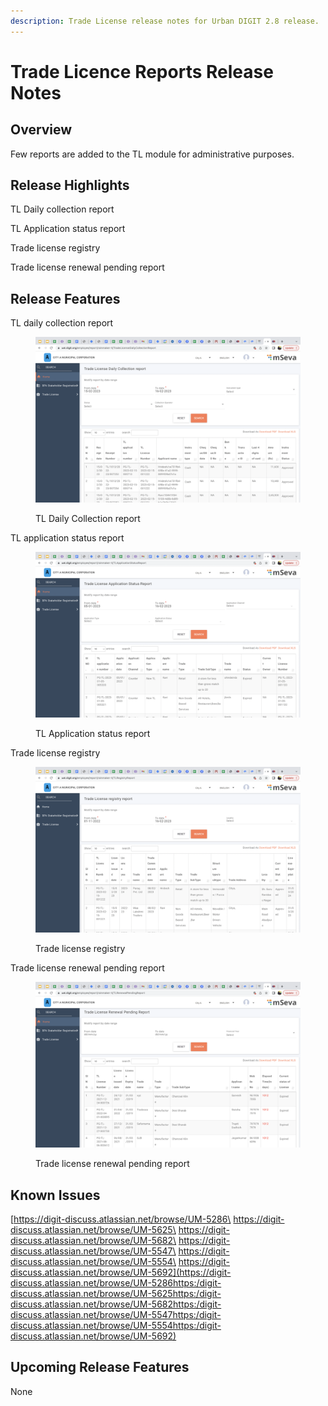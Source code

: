 ```yaml
---
description: Trade License release notes for Urban DIGIT 2.8 release.
---
```


# Trade Licence Reports Release Notes

## Overview

Few reports are added to the TL module for administrative purposes.

## Release Highlights

TL Daily collection report

TL Application status report

Trade license registry

Trade license renewal pending report

## Release Features

TL daily collection report

<figure><img src="../../../.gitbook/assets/Screenshot 2023-02-16 at 3.34.08 PM (1).png" alt=""><figcaption><p>TL Daily Collection report</p></figcaption></figure>

TL application status report

<figure><img src="../../../.gitbook/assets/Screenshot 2023-02-16 at 3.22.41 PM.png" alt=""><figcaption><p>TL Application status report</p></figcaption></figure>

Trade license registry

<figure><img src="../../../.gitbook/assets/Screenshot 2023-02-16 at 3.37.45 PM.png" alt=""><figcaption><p>Trade license registry</p></figcaption></figure>

Trade license renewal pending report

<figure><img src="../../../.gitbook/assets/Screenshot 2023-02-16 at 3.40.55 PM.png" alt=""><figcaption><p>Trade license renewal pending report</p></figcaption></figure>

## Known Issues

[https://digit-discuss.atlassian.net/browse/UM-5286\
https://digit-discuss.atlassian.net/browse/UM-5625\
https://digit-discuss.atlassian.net/browse/UM-5682\
https://digit-discuss.atlassian.net/browse/UM-5547\
https://digit-discuss.atlassian.net/browse/UM-5554\
https://digit-discuss.atlassian.net/browse/UM-5692](https://digit-discuss.atlassian.net/browse/UM-5286https:/digit-discuss.atlassian.net/browse/UM-5625https:/digit-discuss.atlassian.net/browse/UM-5682https:/digit-discuss.atlassian.net/browse/UM-5547https:/digit-discuss.atlassian.net/browse/UM-5554https:/digit-discuss.atlassian.net/browse/UM-5692)

## Upcoming Release Features

None

